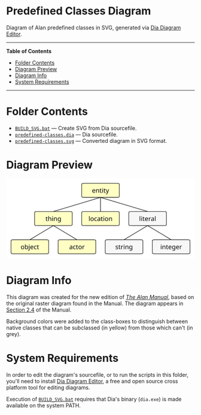 # Predefined Classes Diagram

Diagram of Alan predefined classes in SVG, generated via [Dia Diagram Editor].

-----

**Table of Contents**

<!-- MarkdownTOC autolink="true" bracket="round" autoanchor="false" lowercase="only_ascii" uri_encoding="true" levels="1,2,3" -->

- [Folder Contents](#folder-contents)
- [Diagram Preview](#diagram-preview)
- [Diagram Info](#diagram-info)
- [System Requirements](#system-requirements)

<!-- /MarkdownTOC -->

-----


# Folder Contents

- [`BUILD_SVG.bat`](./BUILD_SVG.bat) — Create SVG from Dia sourcefile.
- [`predefined-classes.dia`](./predefined-classes.dia) — Dia sourcefile.
- [`predefined-classes.svg`](./predefined-classes.svg) — Converted diagram in SVG format.


# Diagram Preview

![predefined-classes.svg][predefined-classes.svg]

# Diagram Info

This diagram was created for the new edition of _[The Alan Manual]_, based on the original raster diagram found in the Manual. The diagram appears in  [Section 2.4] of the Manual.

Background colors were added to the class-boxes to distinguish between native classes that can be subclassed (in yellow) from those which can't (in grey).

# System Requirements

In order to edit the diagram's sourcefile, or to run the scripts in this folder, you'll need to install [Dia Diagram Editor], a free and open source cross platform tool for editing diagrams.

Execution of [`BUILD_SVG.bat`](./BUILD_SVG.bat) requires that Dia's binary (`dia.exe`) is made available on the system PATH.

<!-----------------------------------------------------------------------------
                               REFERENCE LINKS                                
------------------------------------------------------------------------------>

[Dia]: http://dia-installer.de/ "Visit Dia's website"
[Dia Diagram Editor]: http://dia-installer.de/ "Visit Dia's website"

[predefined-classes.svg]: ./predefined-classes.svg

[The Alan Manual]: https://github.com/alan-if/alan-docs/tree/master/manual

[Section 2.4]: https://htmlpreview.github.io/?https://github.com/alan-if/alan-docs/blob/master/manual/manual.html#_the_predefined_classes "Live HTML preview of Alan Manual §2.4"

<!-- EOF -->
